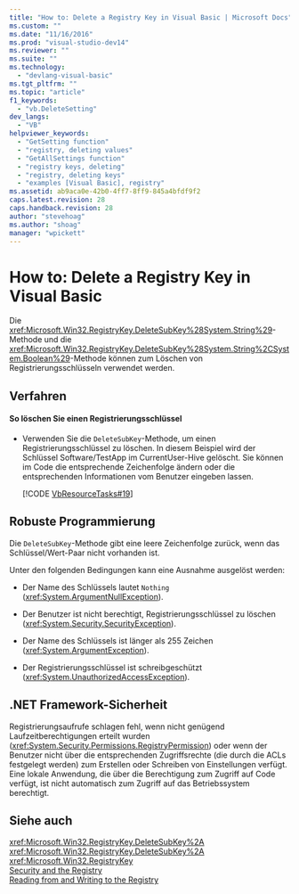 ```yaml
---
title: "How to: Delete a Registry Key in Visual Basic | Microsoft Docs"
ms.custom: ""
ms.date: "11/16/2016"
ms.prod: "visual-studio-dev14"
ms.reviewer: ""
ms.suite: ""
ms.technology: 
  - "devlang-visual-basic"
ms.tgt_pltfrm: ""
ms.topic: "article"
f1_keywords: 
  - "vb.DeleteSetting"
dev_langs: 
  - "VB"
helpviewer_keywords: 
  - "GetSetting function"
  - "registry, deleting values"
  - "GetAllSettings function"
  - "registry keys, deleting"
  - "registry, deleting keys"
  - "examples [Visual Basic], registry"
ms.assetid: ab9aca0e-42b0-4ff7-8ff9-845a4bfdf9f2
caps.latest.revision: 28
caps.handback.revision: 28
author: "stevehoag"
ms.author: "shoag"
manager: "wpickett"
---
```

# How to: Delete a Registry Key in Visual Basic
Die <xref:Microsoft.Win32.RegistryKey.DeleteSubKey%28System.String%29>\-Methode und die <xref:Microsoft.Win32.RegistryKey.DeleteSubKey%28System.String%2CSystem.Boolean%29>\-Methode können zum Löschen von Registrierungsschlüsseln verwendet werden.  
  
## Verfahren  
  
#### So löschen Sie einen Registrierungsschlüssel  
  
-   Verwenden Sie die `DeleteSubKey`\-Methode, um einen Registrierungsschlüssel zu löschen.  In diesem Beispiel wird der Schlüssel Software\/TestApp im CurrentUser\-Hive gelöscht.  Sie können im Code die entsprechende Zeichenfolge ändern oder die entsprechenden Informationen vom Benutzer eingeben lassen.  
  
     [!CODE [VbResourceTasks#19](../CodeSnippet/VS_Snippets_VBCSharp/VbResourceTasks#19)]  
  
## Robuste Programmierung  
 Die `DeleteSubKey`\-Methode gibt eine leere Zeichenfolge zurück, wenn das Schlüssel\/Wert\-Paar nicht vorhanden ist.  
  
 Unter den folgenden Bedingungen kann eine Ausnahme ausgelöst werden:  
  
-   Der Name des Schlüssels lautet `Nothing` \(<xref:System.ArgumentNullException>\).  
  
-   Der Benutzer ist nicht berechtigt, Registrierungsschlüssel zu löschen \(<xref:System.Security.SecurityException>\).  
  
-   Der Name des Schlüssels ist länger als 255 Zeichen \(<xref:System.ArgumentException>\).  
  
-   Der Registrierungsschlüssel ist schreibgeschützt \(<xref:System.UnauthorizedAccessException>\).  
  
## .NET Framework-Sicherheit  
 Registrierungsaufrufe schlagen fehl, wenn nicht genügend Laufzeitberechtigungen erteilt wurden \(<xref:System.Security.Permissions.RegistryPermission>\) oder wenn der Benutzer nicht über die entsprechenden Zugriffsrechte \(die durch die ACLs festgelegt werden\) zum Erstellen oder Schreiben von Einstellungen verfügt.  Eine lokale Anwendung, die über die Berechtigung zum Zugriff auf Code verfügt, ist nicht automatisch zum Zugriff auf das Betriebssystem berechtigt.  
  
## Siehe auch  
 <xref:Microsoft.Win32.RegistryKey.DeleteSubKey%2A>   
 <xref:Microsoft.Win32.RegistryKey.DeleteSubKey%2A>   
 <xref:Microsoft.Win32.RegistryKey>   
 [Security and the Registry](../../../../visual-basic/developing-apps/programming/computer-resources/security-and-the-registry.md)   
 [Reading from and Writing to the Registry](../../../../visual-basic/developing-apps/programming/computer-resources/reading-from-and-writing-to-the-registry.md)